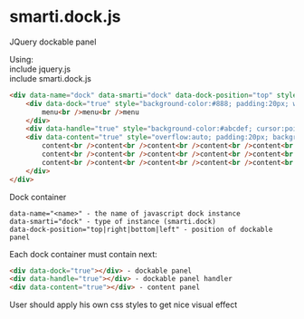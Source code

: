 # smarti.dock.js

JQuery dockable panel

Using:	
include jquery.js	
include smarti.dock.js	
```html
<div data-name="dock" data-smarti="dock" data-dock-position="top" style="height:300px">
	<div data-dock="true" style="background-color:#888; padding:20px; width:100%">
		menu<br />menu<br />menu
	</div>
	<div data-handle="true" style="background-color:#abcdef; cursor:pointer">HANDLE</div>
	<div data-content="true" style="overflow:auto; padding:20px; background-color:#eee">
		content<br />content<br />content<br />content<br />content<br />
		content<br />content<br />content<br />content<br />content<br />
		content<br />content<br />content<br />content<br />content<br />
	</div>
</div>
```

Dock container
```
data-name="<name>" - the name of javascript dock instance
data-smarti="dock" - type of instance (smarti.dock)
data-dock-position="top|right|bottom|left" - position of dockable panel
```

Each dock container must contain next:
```html
<div data-dock="true"></div> - dockable panel
<div data-handle="true"></div> - dockable panel handler
<div data-content="true"></div> - content panel
```

User should apply his own css styles to get nice visual effect
